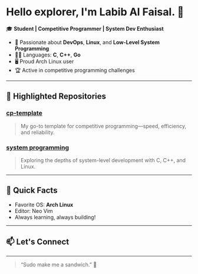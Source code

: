 # Hello explorer, I'm **Labib Al Faisal**. 👋

🎓 **Student | Competitive Programmer | System Dev Enthusiast**

- 🌟 Passionate about **DevOps**, **Linux**, and **Low-Level System Programming**
- 🧑‍💻 Languages: **C**, **C++**, **Go**
- 🖥️ Proud Arch Linux user
- 🏆 Active in competitive programming challenges

---

## 🚀 Highlighted Repositories

### [cp-template](https://github.com/labib0x0hunter/cp-template)
> My go-to template for competitive programming—speed, efficiency, and reliability.

### [system programming](https://github.com/labib0x0hunter/system-programming)
> Exploring the depths of system-level development with C, C++, and Linux.

---

## 🤖 Quick Facts

- Favorite OS: **Arch Linux**
- Editor: Neo Vim
- Always learning, always building!

---

## 📫 Let's Connect

<!-- Add your social links here (LinkedIn, Twitter, etc.) if you want! -->

---

> “Sudo make me a sandwich.” 🥪
